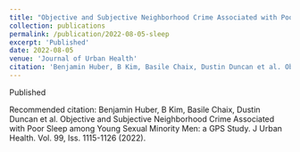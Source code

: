 ```yaml
---
title: "Objective and Subjective Neighborhood Crime Associated with Poor Sleep among Young Sexual Minority Men: a GPS Study"
collection: publications
permalink: /publication/2022-08-05-sleep
excerpt: 'Published'
date: 2022-08-05
venue: 'Journal of Urban Health'
citation: 'Benjamin Huber, B Kim, Basile Chaix, Dustin Duncan et al. Objective and Subjective Neighborhood Crime Associated with Poor Sleep among Young Sexual Minority Men: a GPS Study. J Urban Health. Vol. 99, Iss. 1115-1126 (2022). '
---
```

Published

Recommended citation: Benjamin Huber, B Kim, Basile Chaix, Dustin Duncan et al. Objective and Subjective Neighborhood Crime Associated with Poor Sleep among Young Sexual Minority Men: a GPS Study. J Urban Health. Vol. 99, Iss. 1115-1126 (2022). 